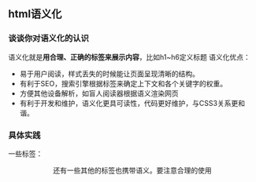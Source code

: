 ## html语义化

### 谈谈你对语义化的认识
语义化就是**用合理、正确的标签来展示内容**，比如h1~h6定义标题
语义化优点：
- 易于用户阅读，样式丢失的时候能让页面呈现清晰的结构。
- 有利于SEO，搜索引擎根据标签来确定上下文和各个关键字的权重。
- 方便其他设备解析，如盲人阅读器根据语义渲染网页
- 有利于开发和维护，语义化更具可读性，代码更好维护，与CSS3关系更和谐。

### 具体实践
一些标签： <header> <nav> <main> <article> <aside> <footer> <section>
还有一些其他的标签也携带语义。要注意合理的使用
